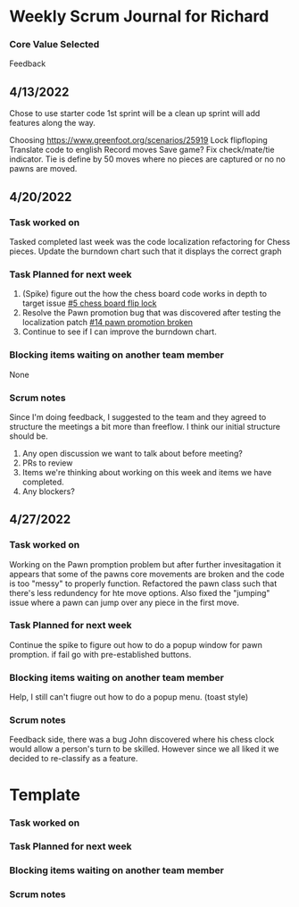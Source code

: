 # Weekly Scrum Journal for Richard #
### Core Value Selected ###
Feedback

## 4/13/2022 ##
Chose to use starter code 
1st sprint will be a clean up sprint will add features along the way.

Choosing https://www.greenfoot.org/scenarios/25919
Lock flipfloping 
Translate code to english
Record moves
Save game?
Fix check/mate/tie indicator.
Tie is define by 50 moves where no pieces are captured or no no pawns are moved.

## 4/20/2022 ##

### Task worked on ###
Tasked completed last week was the code localization refactoring for Chess pieces.
Update the burndown chart such that it displays the correct graph

### Task Planned for next week ###
1. (Spike) figure out the how the chess board code works in depth to target issue [#5 chess board flip lock](https://github.com/nguyensjsu/sp22-202-four-musketeers/issues/5)
2. Resolve the Pawn promotion bug that was discovered after testing the localization patch [#14 pawn promotion broken](https://github.com/nguyensjsu/sp22-202-four-musketeers/issues/14)
3. Continue to see if I can improve the burndown chart.

### Blocking items waiting on another team member ###
None

### Scrum notes ###
Since I'm doing feedback, I suggested to the team and they agreed to structure the meetings a bit more than freeflow.
I think our initial structure should be.
1. Any open discussion we want to talk about before meeting?
2. PRs to review
3. Items we're thinking about working on this week and items we have completed.
4. Any blockers?



##  4/27/2022
### Task worked on ###
Working on the Pawn promption problem but after further invesitagation it appears that some of the pawns core movements are broken and the code is too "messy" to properly function. Refactored the pawn class such that there's less redundency for hte move options. Also fixed the "jumping" issue where a pawn can jump over any piece in the first move. 

### Task Planned for next week ###
Continue the spike to figure out how to do a popup window for pawn promption. if fail go with pre-established buttons.

### Blocking items waiting on another team member ###
Help, I still can't fiugre out how to do a popup menu. (toast style)

### Scrum notes ###
Feedback side, there was a bug John discovered where his chess clock would allow a person's turn to be skilled. However since we all liked it we decided to re-classify as a feature.


# Template #
### Task worked on ###
### Task Planned for next week ###
### Blocking items waiting on another team member ###
### Scrum notes ###